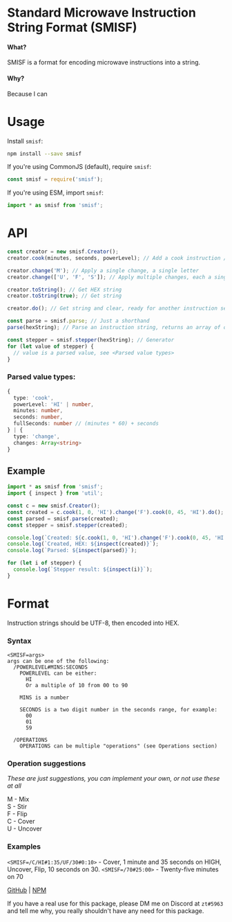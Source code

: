 # Standard Microwave Instruction String Format (SMISF)

#### What?

SMISF is a format for encoding microwave instructions into a string.

#### Why?

Because I can

# Usage

Install `smisf`:

```bash
npm install --save smisf
```

If you're using CommonJS (default), require `smisf`:

```js
const smisf = require('smisf');
```

If you're using ESM, import `smisf`:

```ts
import * as smisf from 'smisf';
```

# API

```ts
const creator = new smisf.Creator();
creator.cook(minutes, seconds, powerLevel); // Add a cook instruction // powerLevel can be either: "HI", Or a multiple of 10 from 00 to 90

creator.change('M'); // Apply a single change, a single letter
creator.change(['U', 'F', 'S']); // Apply multiple changes, each a single letter

creator.toString(); // Get HEX string
creator.toString(true); // Get string

creator.do(); // Get string and clear, ready for another instruction set
```

```ts
const parse = smisf.parse; // Just a shorthand
parse(hexString); // Parse an instruction string, returns an array of objects, see <Parsed value types> for object types
```

```ts
const stepper = smisf.stepper(hexString); // Generator
for (let value of stepper) {
  // value is a parsed value, see <Parsed value types>
}
```

### Parsed value types:

```ts
{
  type: 'cook',
  powerLevel: 'HI' | number,
  minutes: number,
  seconds: number,
  fullSeconds: number // (minutes * 60) + seconds
} | {
  type: 'change',
  changes: Array<string>
}
```

## Example

```ts
import * as smisf from 'smisf';
import { inspect } from 'util';

const c = new smisf.Creator();
const created = c.cook(1, 0, 'HI').change('F').cook(0, 45, 'HI').do();
const parsed = smisf.parse(created);
const stepper = smisf.stepper(created);

console.log(`Created: ${c.cook(1, 0, 'HI').change('F').cook(0, 45, 'HI').toString(true)}`);
console.log(`Created, HEX: ${inspect(created)}`);
console.log(`Parsed: ${inspect(parsed)}`);

for (let i of stepper) {
  console.log(`Stepper result: ${inspect(i)}`);
}
```

# Format

Instruction strings should be UTF-8, then encoded into HEX.

### Syntax

```
<SMISF=args>
args can be one of the following:
  /POWERLEVEL#MINS:SECONDS
    POWERLEVEL can be either:
      HI
      Or a multiple of 10 from 00 to 90

    MINS is a number

    SECONDS is a two digit number in the seconds range, for example:
      00
      01
      59

  /OPERATIONS
    OPERATIONS can be multiple "operations" (see Operations section)
```

### Operation suggestions

_These are just suggestions, you can implement your own, or not use these at all_

M - Mix  
S - Stir  
F - Flip  
C - Cover  
U - Uncover

### Examples

`<SMISF=/C/HI#1:35/UF/30#0:10>` - Cover, 1 minute and 35 seconds on HIGH, Uncover, Flip, 10 seconds on 30.
`<SMISF=/70#25:00>` - Twenty-five minutes on 70

[GitHub](https://github.com/Consoli0/smisf) | [NPM](https://npmjs.com/package/smisf)

If you have a real use for this package, please DM me on Discord at `zt#5963` and tell me why, you really shouldn't have any need for this package.
